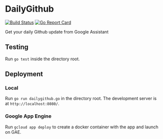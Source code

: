 # DailyGithub 
[![Build Status](https://travis-ci.org/ephraimkunz/DailyGithub.svg?branch=master)](https://travis-ci.org/ephraimkunz/DailyGithub)
[![Go Report Card](https://goreportcard.com/badge/github.com/ephraimkunz/DailyGithub)](https://goreportcard.com/report/github.com/ephraimkunz/DailyGithub)

Get your daily Github update from Google Assistant

## Testing
Run `go test` inside the directory root.

## Deployment
### Local
Run `go run dailygithub.go` in the directory root. The development server is at `http://localhost:8080/`. 
### Google App Engine
Run `gcloud app deploy` to create a docker container with the app and launch on GAE.
